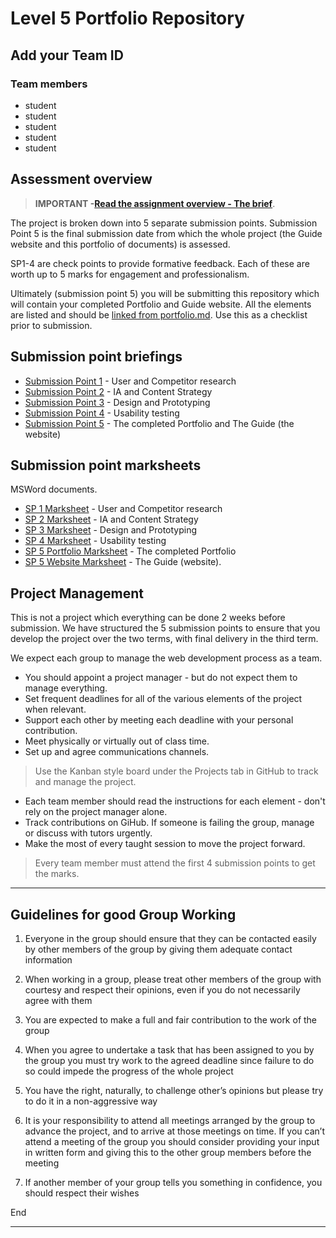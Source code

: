 # Level 5 Portfolio Repository

<!-- Complete these first two sections. -->

## Add your Team ID

### Team members

- student
- student
- student
- student
- student

## Assessment overview

>**IMPORTANT -[Read the assignment overview - The brief](the-brief.md)**.

The project is broken down into 5 separate submission points. Submission Point 5 is the final submission date from which the whole project (the Guide website and this portfolio of documents) is assessed. 

SP1-4 are check points to provide formative feedback. Each of these are worth up to 5 marks for engagement and professionalism.

Ultimately (submission point 5) you will be submitting this repository which will contain your completed Portfolio and Guide website. All the elements are listed and should be [linked from portfolio.md](portfolio.md). Use this as a checklist prior to submission.

## Submission point briefings

- [Submission Point 1](1_User_and_Competitor_Research/README.md) - User and Competitor research
- [Submission Point 2](2_IA_and_Content_Strategy/README.md) - IA and Content Strategy
- [Submission Point 3](3_Design_&_Prototyping/README.md) - Design and Prototyping
- [Submission Point 4](4_Usability_Testing/README.md) - Usability testing
- [Submission Point 5](5_QA_and_The_Guide/README.md) - The completed Portfolio and The Guide (the website)

## Submission point marksheets

MSWord documents.

- [SP 1 Marksheet](marksheets/sp1-marksheet.docx) - User and Competitor research
- [SP 2 Marksheet](marksheets/sp2-marksheet.docx) - IA and Content Strategy
- [SP 3 Marksheet](marksheets/sp3-marksheet.docx) - Design and Prototyping
- [SP 4 Marksheet](marksheets/sp4-marksheet.docx)  - Usability testing
- [SP 5 Portfolio Marksheet](marksheets/sp5-portfolio-marksheet.docx) - The completed Portfolio
- [SP 5 Website Marksheet](marksheets/sp5-website-marksheet.docx) - The Guide (website).

## Project Management

This is not a project which everything can be done 2 weeks before submission. We have structured the 5 submission points to ensure that you develop the project over the two terms, with final delivery in the third term.

We expect each group to manage the web development process as a team. 

* You should appoint a project manager - but do not expect them to manage everything.
* Set frequent deadlines for all of the various elements of the project when relevant.
*  Support each other by meeting each deadline with your personal contribution.
* Meet physically or virtually out of class time.
* Set up and agree communications channels.

>Use the Kanban style board under the Projects tab in GitHub to track and manage the project.

* Each team member should read the instructions for each element - don't rely on the project manager alone.
* Track contributions on GiHub. If someone is failing the group, manage or discuss with tutors urgently.
* Make the most of every taught session to move the project forward.

>Every team member must attend the first 4 submission points to get the marks.

---

## Guidelines for good Group Working

1.	Everyone in the group should ensure that they can be contacted easily by other members of the group by giving them adequate contact information

2.	 When working in a group, please treat other members of the group with courtesy and respect their opinions, even if you do not necessarily agree with them

3.	You are expected to make a full and fair contribution to the work of the group

4.	When you agree to undertake a task that has been assigned to you by the group you must try work to the agreed deadline since failure to do so could impede the progress of the whole project

5.	You have the right, naturally, to challenge other’s opinions but please try to do it in a non-aggressive way

6.	It is your responsibility to attend all meetings arranged by the group to advance the project, and to arrive at those meetings on time.  If you can’t attend a meeting of the group you should consider providing your input in written form and giving this to the other group members before the meeting

7.	If another member of your group tells you something in confidence, you should respect their wishes

End

---
